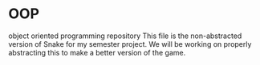 # OOP
object oriented programming repository
This file is the non-abstracted version of Snake for my semester project. 
We will be working on properly abstracting this to make a better version of the game.
